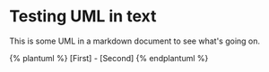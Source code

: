# Testing UML in text

This is some UML in a markdown document to see what's going on.

{% plantuml %}
[First] - [Second]
{% endplantuml %}
